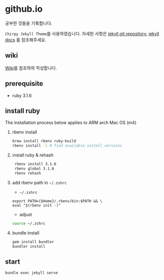 # github.io
공부한 것들을 기록합니다.

`Chirpy Jekyll Theme`를 사용하였습니다. 자세한 사항은 [jekyll git repository][jekyllgit], [jekyll docs][docs] 를 참조해주세요.

## wiki
[Wiki][wiki]를 참조하여 작성합니다.

## prerequisite
- ruby 3.1.6

## install ruby
The installation process below applies to ARM arch Mac OS (m4)

1. rbenv install
    
    ```sh
    brew install rbenv ruby-build
    rbenv install -l # find available install versions
    ```

2. install ruby & rehash
   
   ```sh
    rbenv install 3.1.6
    rbenv global 3.1.6
    rbenv rehash
   ```

3. add rbenv path in `~/.zshrc`

    - `~/.zshrc` 
    ```
    export PATH={$Home}/.rbenv/bin:$PATH && \
    eval "$(rbenv init -)"
    ```

    - adjust
    ```sh
    source ~/.zshrc
    ```

4. bundle install

    ```sh
    gem install bundler
    bundler install
    ```

## start
```sh
bundle exec jekyll serve
```

[jekyllgit]: https://github.com/cotes2020/jekyll-theme-chirpy
[wiki]: https://github.com/cotes2020/jekyll-theme-chirpy/wiki
[docs]: https://jekyllrb-ko.github.io/docs/